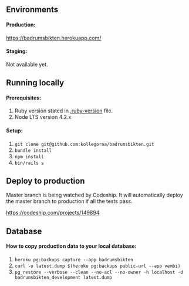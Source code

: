## Environments

#### Production:
https://badrumsbikten.herokuapp.com/

#### Staging:
Not available yet.

## Running locally

#### Prerequisites:
1. Ruby version stated in [.ruby-version](/.ruby-version) file.
2. Node LTS version 4.2.x

#### Setup:
1. ``git clone git@github.com:kollegorna/badrumsbikten.git``
2. ``bundle install``
3. ``npm install``
2. ``bin/rails s``

## Deploy to production

Master branch is being watched by Codeship. It will automatically
deploy the master branch to production if all the tests pass.

https://codeship.com/projects/149894

## Database

#### How to copy production data to your local database:

1. ``heroku pg:backups capture --app badrumsbikten``
2. ``curl -o latest.dump $(heroku pg:backups public-url --app vembi)``
3. ``pg_restore --verbose --clean --no-acl --no-owner -h localhost -d badrumsbikten_development latest.dump``

